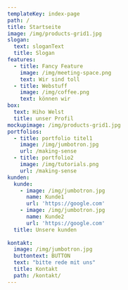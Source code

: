 ```yaml
---
templateKey: index-page
path: /
title: Startseite
image: /img/products-grid1.jpg
slogan:
  text: sloganText
  title: Slogan
features:
  - title: Fancy Feature
    image: /img/meeting-space.png
    text: Wir sind toll
  - title: Webstuff
    image: /img/coffee.png
    text: können wir
box:
  text: Hiho Welst
  title: unser Profil
mockupimage: /img/products-grid1.jpg
portfolios:
  - title: portfolio titel1
    image: /img/jumbotron.jpg
    url: /making-sense
  - title: portfolio2
    image: /img/tutorials.png
    url: /making-sense
kunden:
  kunde:
    - image: /img/jumbotron.jpg
      name: Kunde1
      url: 'https://google.com'
    - image: /img/jumbotron.jpg
      name: Kunde2
      url: 'https://google.com'      
  title: Unsere kunden
  
kontakt:
  image: /img/jumbotron.jpg
  buttontext: BUTTON
  text: "bitte rede mit uns"
  title: Kontakt
  path: /kontakt/
---
```

